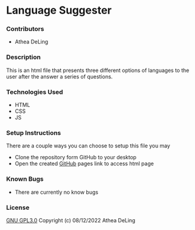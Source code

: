 # Language Suggester

### Contributors
  * Athea DeLing

### Description
  This is an html file that presents three different options of languages to the user after the answer a series of questions.

### Technologies Used
  * HTML
  * CSS
  * JS

### Setup Instructions
  There are a couple ways you can choose to setup this file you may
  * Clone the repository form GitHub to your desktop
  * Open the created [GitHub](https://aldeling.github.io/language-suggester/) pages link to access html page

### Known Bugs
  * There are currently no know bugs

### License
  [GNU GPL3.0](https://choosealicense.com/licenses/gpl-3.0/) Copyright (c) 08/12/2022 Athea DeLing